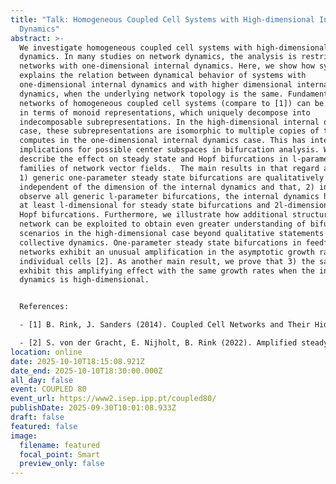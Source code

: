 ```yaml
---
title: "Talk: Homogeneous Coupled Cell Systems with High-dimensional Internal
  Dynamics"
abstract: >-
  We investigate homogeneous coupled cell systems with high-dimensional internal
  dynamics. In many studies on network dynamics, the analysis is restricted to
  networks with one-dimensional internal dynamics. Here, we show how symmetry
  explains the relation between dynamical behavior of systems with
  one-dimensional internal dynamics and with higher dimensional internal
  dynamics, when the underlying network topology is the same. Fundamental
  networks of homogeneous coupled cell systems (compare to [1]) can be expressed
  in terms of monoid representations, which uniquely decompose into
  indecomposable subrepresentations. In the high-dimensional internal dynamics
  case, these subrepresentations are isomorphic to multiple copies of those one
  computes in the one-dimensional internal dynamics case. This has interesting
  implications for possible center subspaces in bifurcation analysis. We
  describe the effect on steady state and Hopf bifurcations in l-parameter
  families of network vector fields.  The main results in that regard are that
  1) generic one-parameter steady state bifurcations are qualitatively
  independent of the dimension of the internal dynamics and that, 2) in order to
  observe all generic l-parameter bifurcations, the internal dynamics has to be
  at least l-dimensional for steady state bifurcations and 2l-dimensional for
  Hopf bifurcations. Furthermore, we illustrate how additional structure in the
  network can be exploited to obtain even greater understanding of bifurcation
  scenarios in the high-dimensional case beyond qualitative statements about the
  collective dynamics. One-parameter steady state bifurcations in feedforward
  networks exhibit an unusual amplification in the asymptotic growth rates of
  individual cells [2]. As another main result, we prove that 3) the same cells
  exhibit this amplifying effect with the same growth rates when the internal
  dynamics is high-dimensional.


  References:

  - [1] B. Rink, J. Sanders (2014). Coupled Cell Networks and Their Hidden Symmetries. SIAM J. Math. Anal. 46.2, pp. 1577–1609.

  - [2] S. von der Gracht, E. Nijholt, B. Rink (2022). Amplified steady state bifurcations in feedforward networks. Nonlinearity 35.4, pp. 2073–2120.
location: online
date: 2025-10-10T18:15:08.921Z
date_end: 2025-10-10T18:30:00.000Z
all_day: false
event: COUPLED 80
event_url: https://www2.isep.ipp.pt/coupled80/
publishDate: 2025-09-30T10:01:08.933Z
draft: false
featured: false
image:
  filename: featured
  focal_point: Smart
  preview_only: false
---
```

